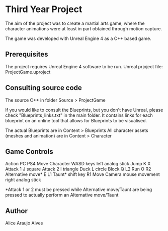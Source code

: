 # Third Year Project

The aim of the project was to create a  martial arts game, where the character animations
were at least in part obtained through motion capture.

The game was developed with Unreal Engine 4 as a C++ based game.

## Prerequisites

The project requires Unreal Engine 4 software to be run.
Unreal prjoject file: ProjectGame.uproject

## Consulting source code

The source C++ in folder Source > ProjectGame

If you would like to consult the Blueprints, but you don't have Unreal, please check "Blueprints_links.txt" in the main folder. It contains links for each blueprint on an online tool that allows for Blueprints to be visualised.

The actual Blueprints are in Content > Blueprints
All character assets (meshes and animation) are in Content > Character

## Game Controls

Action 			PC 		PS4
Move Character 	    WASD keys 	left analog stick
Jump 			K		X
Attack 1 		J	      square
Attack 2  		I	     triangle
Duck 			L 	      circle
Block 			Q 		L2
Run 			O 		R2
Alternative move* 	E 		L1
Taunt* 		   shift key		R1
Move Camera      mouse movement  right analog stick

*Attack 1 or 2 must be pressed while Alternative move/Taunt are being pressed to actually perform an Alternative move/Taunt

## Author

Alice Araujo Alves